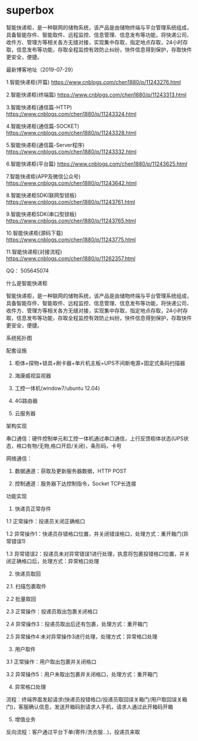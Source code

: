 # superbox
智能快递柜，是一种联网的储物系统，该产品是由储物终端与平台管理系统组成，具备智能存件、智能取件、远程监控、信息管理、信息发布等功能，将快递公司、收件方、管理方等相关各方无缝对接，实现集中存取，指定地点存取，24小时存取，信息发布等功能，存取全程监控有效防止纠纷，快件信息得到保护，存取快件更安全，便捷。


最新博客地址（2019-07-29）

1.智能快递柜(开篇)
https://www.cnblogs.com/chen1880/p/11243276.html

2.智能快递柜(终端篇)
https://www.cnblogs.com/chen1880/p/11243313.html

3.智能快递柜(通信篇-HTTP)
https://www.cnblogs.com/chen1880/p/11243324.html

4.智能快递柜(通信篇-SOCKET)
https://www.cnblogs.com/chen1880/p/11243328.html

5.智能快递柜(通信篇-Server程序)
https://www.cnblogs.com/chen1880/p/11243332.html

6.智能快递柜(平台篇)
https://www.cnblogs.com/chen1880/p/11243625.html

7.智能快递柜(APP及微信公众号)
https://www.cnblogs.com/chen1880/p/11243642.html

8.智能快递柜SDK(联网型锁板)
https://www.cnblogs.com/chen1880/p/11243761.html

9.智能快递柜SDK(串口型锁板)
https://www.cnblogs.com/chen1880/p/11243765.html

10.智能快递柜(源码下载)
https://www.cnblogs.com/chen1880/p/11243775.html

11.智能快递柜(对接流程)
https://www.cnblogs.com/chen1880/p/11262357.html

QQ： 505645074


什么是智能快递柜

智能快递柜，是一种联网的储物系统，该产品是由储物终端与平台管理系统组成，具备智能存件、智能取件、远程监控、信息管理、信息发布等功能，将快递公司、收件方、管理方等相关各方无缝对接，实现集中存取，指定地点存取，24小时存取，信息发布等功能，存取全程监控有效防止纠纷，快件信息得到保护，存取快件更安全，便捷。



系统拓扑图



配套设施

1. 柜体+探物+锁具+刷卡器+单片机主板+UPS不间断电源+固定式条码扫描器

2. 海康威视监视器

3. 工控一体机(window7/ubuntu 12.04)

4. 4G路由器

5. 云服务器

 

 

架构实现

串口通信：硬件控制单元和工控一体机通过串口通信，上行反馈柜体状态(UPS状态，格口有物/无物,格口开启/关闭)，条形码，卡号

网络通信：

1. 数据通道：获取及更新服务器数据，HTTP POST

2. 控制通道：服务器下达控制指令，Socket TCP长连接

 

功能实现

1. 快递员正常存件

1.1 正常操作：投递员关闭正确格口

1.2 异常操作1：快递员存错格口位置，并关闭错误格口，处理方式：重开箱门(异常错误1)

1.3 异常错误2：投递员未对异常错误1进行处理，执意将包裹投错格口位置，并关闭正确格口后，处理方式：异常格口处理

2. 快递员取回

2.1. 扫描包裹取件

2.2 批量取回

2.3 正常操作：投递员取出包裹关闭格口

2.4 异常操作3：投递员取出后还有包裹，处理方式：重开箱门

2.5 异常操作4:未对异常操作3进行处理，处理方式：异常格口处理

3. 用户取件

3.1 正常操作：用户取出包裹并关闭格口

3.2 异常操作5：用户未取出包裹并关闭格口，处理方式：重开箱门

4. 异常格口处理

流程：终端界面发起请求(快递员投错格口/投递员取回误关箱门/用户取回误关箱门)，客服确认信息，发送开箱码到请求人手机，请求人通过此开箱码开箱

5. 增值业务

反向流程：客户通过平台下单(寄件/洗衣服...)，投递员来取


